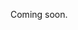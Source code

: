 Coming soon.

<!-- 
  Explain that you can do complete update via PUT /organizers/{organizerId}, or partial updates using the other endpoints. Make sure to mention that any (optional) fields that you can update, you can also supply those when creating.
-->